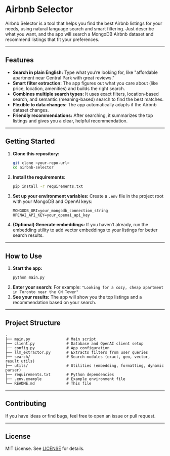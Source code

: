 # Airbnb Selector

Airbnb Selector is a tool that helps you find the best Airbnb listings for your needs, using natural language search and smart filtering. Just describe what you want, and the app will search a MongoDB Airbnb dataset and recommend listings that fit your preferences.

---

## Features
- **Search in plain English:** Type what you’re looking for, like "affordable apartment near Central Park with great reviews."
- **Smart filter extraction:** The app figures out what you care about (like price, location, amenities) and builds the right search.
- **Combines multiple search types:** It uses exact filters, location-based search, and semantic (meaning-based) search to find the best matches.
- **Flexible to data changes:** The app automatically adapts if the Airbnb dataset changes.
- **Friendly recommendations:** After searching, it summarizes the top listings and gives you a clear, helpful recommendation.

---

## Getting Started

1. **Clone this repository:**
   ```bash
   git clone <your-repo-url>
   cd airbnb-selector
   ```

2. **Install the requirements:**
   ```bash
   pip install -r requirements.txt
   ```

3. **Set up your environment variables:**
   Create a `.env` file in the project root with your MongoDB and OpenAI keys:
   ```
   MONGODB_URI=your_mongodb_connection_string
   OPENAI_API_KEY=your_openai_api_key
   ```

4. **(Optional) Generate embeddings:**
   If you haven’t already, run the embedding utility to add vector embeddings to your listings for better search results.

---

## How to Use

1. **Start the app:**
   ```bash
   python main.py
   ```
2. **Enter your search:**
   For example: `"Looking for a cozy, cheap apartment in Toronto near the CN Tower"`
3. **See your results:**
   The app will show you the top listings and a recommendation based on your search.

---

## Project Structure

```
.
├── main.py                # Main script
├── client.py              # Database and OpenAI client setup
├── config.py              # App configuration
├── llm_extractor.py       # Extracts filters from user queries
├── search/                # Search modules (exact, geo, vector, result utils)
├── utils/                 # Utilities (embedding, formatting, dynamic parser)
├── requirements.txt       # Python dependencies
├── .env.example           # Example environment file
└── README.md              # This file
```

---

## Contributing
If you have ideas or find bugs, feel free to open an issue or pull request.

---

## License
MIT License. See [LICENSE](LICENSE) for details. 